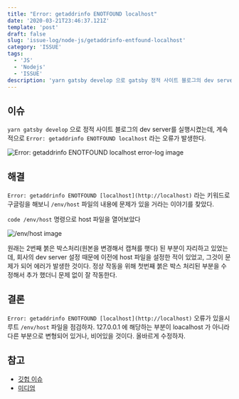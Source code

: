 ```yaml
---
title: "Error: getaddrinfo ENOTFOUND localhost"
date: '2020-03-21T23:46:37.121Z'
template: 'post'
draft: false
slug: 'issue-log/node-js/getaddrinfo-entfound-localhost'
category: 'ISSUE'
tags:
  - 'JS'
  - 'Nodejs'
  - 'ISSUE'
description: 'yarn gatsby develop 으로 gatsby 정적 사이트 블로그의 dev server를 실행시켰는데, 계속적으로 Error: getaddrinfo ENOTFOUND localhost 라는 오류가 발생한다. 이를 해결하는 방법을 다룬다.'
---
```


## 이슈

`yarn gatsby develop` 으로 정적 사이트 블로그의 dev server를 실행시켰는데, 계속적으로 `Error: getaddrinfo ENOTFOUND localhost` 라는 오류가 발생한다. 

![Error: getaddrinfo ENOTFOUND localhost error-log image](https://imgur.com/gOR3jfN.png)

## 해결

`Error: getaddrinfo ENOTFOUND [localhost](http://localhost)` 라는 키워드로 구글링을 해보니 `/env/host` 파일의 내용에 문제가 있을 거라는 이야기를 찾았다. 

`code /env/host` 명령으로 host 파일을 열어보았다

![/env/host image](https://imgur.com/lvtfJsc.png)

원래는 2번째 붉은 박스처리(원본을 변경해서 캡쳐를 햇다) 된 부분이 자리하고 있었는데, 회사의 dev server 설정 때문에 이전에 host 파일을 설정한 적이 있었고, 그것이 문제가 되어 에러가 발생한 것이다. 정상 작동을 위해 첫번째 붉은 박스 처리된 부분을 수정해서 추가 했더니 문제 없이 잘 작동한다. 

## 결론

 `Error: getaddrinfo ENOTFOUND [localhost](http://localhost)`  오류가 있을시  루트 `/env/host` 파일을 점검하자. 127.0.0.1 에 해당하는 부분이 loacalhost 가 아니라 다른 부분으로 변형되어 있거나, 비어있을 것이다. 올바르게 수정하자. 

## 참고

- [깃헙 이슈](https://github.com/gatsbyjs/gatsby/issues/11666)
- [미디엄](https://medium.com/andrewmmc-io/node-js-error-getaddrinfo-enotfound-localhost-b7ee35e1bb60)